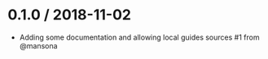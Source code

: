 
0.1.0 / 2018-11-02
==================

  * Adding some documentation and allowing local guides sources #1 from @mansona
